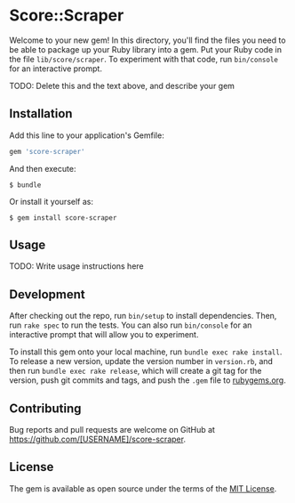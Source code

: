 # Score::Scraper

Welcome to your new gem! In this directory, you'll find the files you need to be able to package up your Ruby library into a gem. Put your Ruby code in the file `lib/score/scraper`. To experiment with that code, run `bin/console` for an interactive prompt.

TODO: Delete this and the text above, and describe your gem

## Installation

Add this line to your application's Gemfile:

```ruby
gem 'score-scraper'
```

And then execute:

    $ bundle

Or install it yourself as:

    $ gem install score-scraper

## Usage

TODO: Write usage instructions here

## Development

After checking out the repo, run `bin/setup` to install dependencies. Then, run `rake spec` to run the tests. You can also run `bin/console` for an interactive prompt that will allow you to experiment.

To install this gem onto your local machine, run `bundle exec rake install`. To release a new version, update the version number in `version.rb`, and then run `bundle exec rake release`, which will create a git tag for the version, push git commits and tags, and push the `.gem` file to [rubygems.org](https://rubygems.org).

## Contributing

Bug reports and pull requests are welcome on GitHub at https://github.com/[USERNAME]/score-scraper.


## License

The gem is available as open source under the terms of the [MIT License](http://opensource.org/licenses/MIT).

